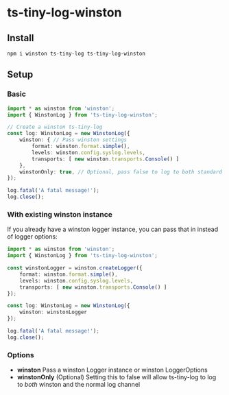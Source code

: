 # ts-tiny-log-winston

## Install

`npm i winston ts-tiny-log ts-tiny-log-winston`

## Setup

### Basic

```typescript
import * as winston from 'winston';
import { WinstonLog } from 'ts-tiny-log-winston';

// Create a winston ts-tiny-log
const log: WinstonLog = new WinstonLog({
	winston: { // Pass winston settings
		format: winston.format.simple(),
		levels: winston.config.syslog.levels,
		transports: [ new winston.transports.Console() ]
	},
	winstonOnly: true, // Optional, pass false to log to both standard and winston
});

log.fatal('A fatal message!');
log.close();
```

### With existing winston instance

If you already have a winston logger instance, you can pass that in instead of logger options:

```typescript
import * as winston from 'winston';
import { WinstonLog } from 'ts-tiny-log-winston';

const winstonLogger = winston.createLogger({
	format: winston.format.simple(),
	levels: winston.config.syslog.levels,
	transports: [ new winston.transports.Console() ]
});

const log: WinstonLog = new WinstonLog({
	winston: winstonLogger
});

log.fatal('A fatal message!');
log.close();

```

### Options

- **winston** Pass a winston Logger instance or winston LoggerOptions
- **winstonOnly** (Optional) Setting this to false will allow ts-tiny-log to log to *both* winston and the normal log channel

